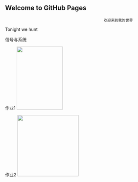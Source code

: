 ## Welcome to GitHub Pages

                                                 欢迎来到我的世界
<p></p>Tonight we hunt
<p></p>信号与系统
       <p></p>作业1

<img class="lb_mainimg" unselectable="on" alt="" data-link="http://spro.so.com/searchthrow/api/midpage/throw? ls=s112c46189d&amp;lm_extend=ctype:3&amp;ctype=3&amp;q=%E6%A8%A1%E6%8B%9F%E7%94%B5%E5%AD%90%E6%8A%80%E6%9C%AF%E5%9F%BA%E7%A1%80%E7%AB%A5%E8%AF%97%E7%99%BD&amp;rurl=http%3A%2F%2Fwww.baike.com%2Fwiki%2F%25E6%25A8%25A1%25E6%258B%259F%25E7%2594%25B5%25E5%25AD%2590%25E6%258A%2580%25E6%259C%25AF%25E5%259F%25BA%25E7%25A1%2580%25E7%25AE%2580%25E6%2598%258E%25E6%2595%2599%25E7%25A8%258B%25E7%25AC%25AC%25E4%25B8%2589%25E7%2589%2588&amp;img=http%3A%2F%2Fa3.att.hudong.com%2F70%2F62%2F01300540941966137278628352735_s.jpg&amp;key=t013d773bda993ef5d0.jpg&amp;s=1538829141299" data-imgid="e4c971a7120a7099251087b392a1f779" data-host="www.baike.com" data-src="http://p0.so.qhimgs1.com/t013d773bda993ef5d0.jpg" src="http://a3.att.hudong.com/70/62/01300540941966137278628352735_s.jpg" style="top: 0px; opacity: 1; width: 150.365px; height: 206px; left: 0px;">
      <p></p>作业2
<img data-source="2" data-multiple="false" data-index="4" data-originalsrc="https%3A%2F%2Fgaitaobao2.alicdn.com%2Ftfscom%2Fi4%2F279676844%2FTB1O_iIXotWMKJjy0FaXXcCDpXa_!!0-item_pic.jpg_300x300.jpg" src="http://p0.so.qhimgs1.com/bdr/_240_/t0128917f6362f48330.jpg" style="width:200px;height:200px;">
